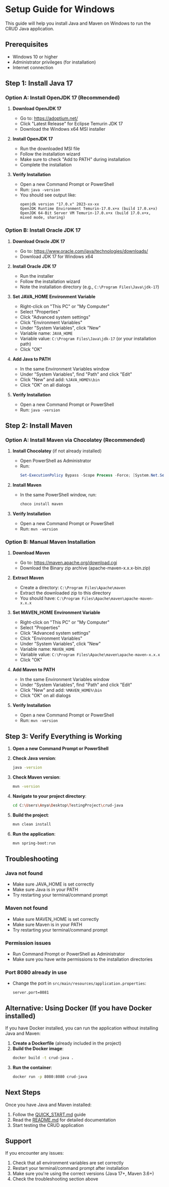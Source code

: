 # Setup Guide for Windows

This guide will help you install Java and Maven on Windows to run the CRUD Java application.

## Prerequisites

- Windows 10 or higher
- Administrator privileges (for installation)
- Internet connection

## Step 1: Install Java 17

### Option A: Install OpenJDK 17 (Recommended)

1. **Download OpenJDK 17**

   - Go to: https://adoptium.net/
   - Click "Latest Release" for Eclipse Temurin JDK 17
   - Download the Windows x64 MSI installer

2. **Install OpenJDK 17**

   - Run the downloaded MSI file
   - Follow the installation wizard
   - Make sure to check "Add to PATH" during installation
   - Complete the installation

3. **Verify Installation**
   - Open a new Command Prompt or PowerShell
   - Run: `java -version`
   - You should see output like:
     ```
     openjdk version "17.0.x" 2023-xx-xx
     OpenJDK Runtime Environment Temurin-17.0.x+x (build 17.0.x+x)
     OpenJDK 64-Bit Server VM Temurin-17.0.x+x (build 17.0.x+x, mixed mode, sharing)
     ```

### Option B: Install Oracle JDK 17

1. **Download Oracle JDK 17**

   - Go to: https://www.oracle.com/java/technologies/downloads/
   - Download JDK 17 for Windows x64

2. **Install Oracle JDK 17**

   - Run the installer
   - Follow the installation wizard
   - Note the installation directory (e.g., `C:\Program Files\Java\jdk-17`)

3. **Set JAVA_HOME Environment Variable**

   - Right-click on "This PC" or "My Computer"
   - Select "Properties"
   - Click "Advanced system settings"
   - Click "Environment Variables"
   - Under "System Variables", click "New"
   - Variable name: `JAVA_HOME`
   - Variable value: `C:\Program Files\Java\jdk-17` (or your installation path)
   - Click "OK"

4. **Add Java to PATH**

   - In the same Environment Variables window
   - Under "System Variables", find "Path" and click "Edit"
   - Click "New" and add: `%JAVA_HOME%\bin`
   - Click "OK" on all dialogs

5. **Verify Installation**
   - Open a new Command Prompt or PowerShell
   - Run: `java -version`

## Step 2: Install Maven

### Option A: Install Maven via Chocolatey (Recommended)

1. **Install Chocolatey** (if not already installed)

   - Open PowerShell as Administrator
   - Run:
     ```powershell
     Set-ExecutionPolicy Bypass -Scope Process -Force; [System.Net.ServicePointManager]::SecurityProtocol = [System.Net.ServicePointManager]::SecurityProtocol -bor 3072; iex ((New-Object System.Net.WebClient).DownloadString('https://community.chocolatey.org/install.ps1'))
     ```

2. **Install Maven**

   - In the same PowerShell window, run:
     ```powershell
     choco install maven
     ```

3. **Verify Installation**
   - Open a new Command Prompt or PowerShell
   - Run: `mvn -version`

### Option B: Manual Maven Installation

1. **Download Maven**

   - Go to: https://maven.apache.org/download.cgi
   - Download the Binary zip archive (apache-maven-x.x.x-bin.zip)

2. **Extract Maven**

   - Create a directory: `C:\Program Files\Apache\maven`
   - Extract the downloaded zip to this directory
   - You should have: `C:\Program Files\Apache\maven\apache-maven-x.x.x`

3. **Set MAVEN_HOME Environment Variable**

   - Right-click on "This PC" or "My Computer"
   - Select "Properties"
   - Click "Advanced system settings"
   - Click "Environment Variables"
   - Under "System Variables", click "New"
   - Variable name: `MAVEN_HOME`
   - Variable value: `C:\Program Files\Apache\maven\apache-maven-x.x.x`
   - Click "OK"

4. **Add Maven to PATH**

   - In the same Environment Variables window
   - Under "System Variables", find "Path" and click "Edit"
   - Click "New" and add: `%MAVEN_HOME%\bin`
   - Click "OK" on all dialogs

5. **Verify Installation**
   - Open a new Command Prompt or PowerShell
   - Run: `mvn -version`

## Step 3: Verify Everything is Working

1. **Open a new Command Prompt or PowerShell**

2. **Check Java version**:

   ```bash
   java -version
   ```

3. **Check Maven version**:

   ```bash
   mvn -version
   ```

4. **Navigate to your project directory**:

   ```bash
   cd C:\Users\Anya\Desktop\TestingProject\crud-java
   ```

5. **Build the project**:

   ```bash
   mvn clean install
   ```

6. **Run the application**:
   ```bash
   mvn spring-boot:run
   ```

## Troubleshooting

### Java not found

- Make sure JAVA_HOME is set correctly
- Make sure Java is in your PATH
- Try restarting your terminal/command prompt

### Maven not found

- Make sure MAVEN_HOME is set correctly
- Make sure Maven is in your PATH
- Try restarting your terminal/command prompt

### Permission issues

- Run Command Prompt or PowerShell as Administrator
- Make sure you have write permissions to the installation directories

### Port 8080 already in use

- Change the port in `src/main/resources/application.properties`:
  ```
  server.port=8081
  ```

## Alternative: Using Docker (If you have Docker installed)

If you have Docker installed, you can run the application without installing Java and Maven:

1. **Create a Dockerfile** (already included in the project)
2. **Build the Docker image**:
   ```bash
   docker build -t crud-java .
   ```
3. **Run the container**:
   ```bash
   docker run -p 8080:8080 crud-java
   ```

## Next Steps

Once you have Java and Maven installed:

1. Follow the [QUICK_START.md](QUICK_START.md) guide
2. Read the [README.md](README.md) for detailed documentation
3. Start testing the CRUD application

## Support

If you encounter any issues:

1. Check that all environment variables are set correctly
2. Restart your terminal/command prompt after installation
3. Make sure you're using the correct versions (Java 17+, Maven 3.6+)
4. Check the troubleshooting section above
